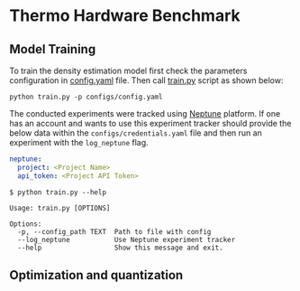 # Thermo Hardware Benchmark 


## Model Training

To train the density estimation model first check the parameters configuration in [config.yaml](./configs/config.yaml) file. Then call [train.py](./train.py) script as shown below:

```console
python train.py -p configs/config.yaml
```

The conducted experiments were tracked using [Neptune](https://neptune.ai/) platform. If one has an account and wants to use this experiment tracker should provide the below data within the `configs/credentials.yaml` file and then run an experiment with the `log_neptune` flag.

```yaml
neptune:
  project: <Project Name>
  api_token: <Project API Token>
```

```console
$ python train.py --help

Usage: train.py [OPTIONS]

Options:
  -p, --config_path TEXT  Path to file with config
  --log_neptune           Use Neptune experiment tracker
  --help                  Show this message and exit.
```

## Optimization and quantization

